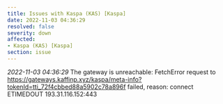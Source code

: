 ```yaml
---
title: Issues with Kaspa (KAS) [Kaspa]
date: 2022-11-03 04:36:29
resolved: false
severity: down
affected:
- Kaspa (KAS) [Kaspa]
section: issue
---
```


*2022-11-03 04:36:29* The gateway is unreachable: FetchError request to https://gateways.kaffinp.xyz/kaspa/meta-info?tokenId=tti_72f4cbbed88a5902c78a896f failed, reason: connect ETIMEDOUT 193.31.116.152:443